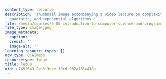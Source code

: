 ```yaml
---
content_type: resource
description: 'Thumbnail image accompanying a video lecture on complexity: log, linear,
  quadratic, and exponential algorithms.'
file: /media/courses/6-00-introduction-to-computer-science-and-programming-fall-2008/e745f6439ed83dce10cd902a7884438b_lec08.jpg
file_type: image/jpeg
image_metadata:
  caption: ''
  credit: ''
  image-alt: ''
learning_resource_types: []
ocw_type: OCWImage
resourcetype: Image
title: lec08
uid: e745f643-9ed8-3dce-10cd-902a7884438b
---
```

